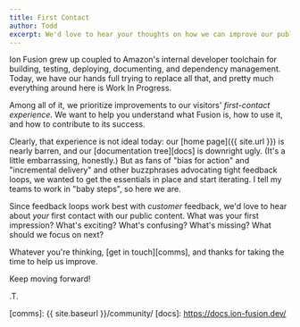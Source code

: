 ```yaml
---
title: First Contact
author: Todd
excerpt: We'd love to hear your thoughts on how we can improve our public content.
---
```


Ion Fusion grew up coupled to Amazon's internal developer toolchain for building, 
testing, deploying, documenting, and dependency management.
Today, we have our hands full trying to replace all that, and pretty much
everything around here is Work In Progress.

Among all of it, we prioritize improvements to our visitors' _first-contact experience_.
We want to help you understand what Fusion is, how to use it, and how to
contribute to its success.

Clearly, that experience is not ideal today: our [home page]({{ site.url }}) is nearly
barren, and our [documentation tree][docs] is downright ugly.
(It's a little embarrassing, honestly.)
But as fans of "bias for action" and "incremental delivery" and other buzzphrases 
advocating tight feedback loops, we wanted to get the essentials in place and
start iterating.
I tell my teams to work in "baby steps", so here we are. 

Since feedback loops work best with _customer_ feedback, we'd love to hear about 
_your_ first contact with our public content.  What was your first impression?
What's exciting?  What's confusing? What's missing?
What should we focus on next?

Whatever you're thinking, [get in touch][comms], and thanks for taking the time to help us improve.

Keep moving forward!

.T.

[comms]:     {{ site.baseurl }}/community/
[docs]:      https://docs.ion-fusion.dev/
